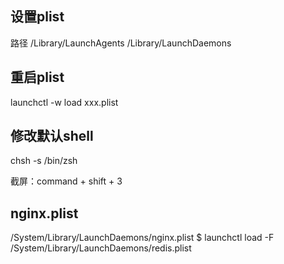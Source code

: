 ## 设置plist
路径
/Library/LaunchAgents
/Library/LaunchDaemons
## 重启plist
launchctl -w load xxx.plist
## 修改默认shell
chsh -s /bin/zsh

截屏：command + shift + 3

## nginx.plist
/System/Library/LaunchDaemons/nginx.plist
$ launchctl load -F /System/Library/LaunchDaemons/redis.plist
